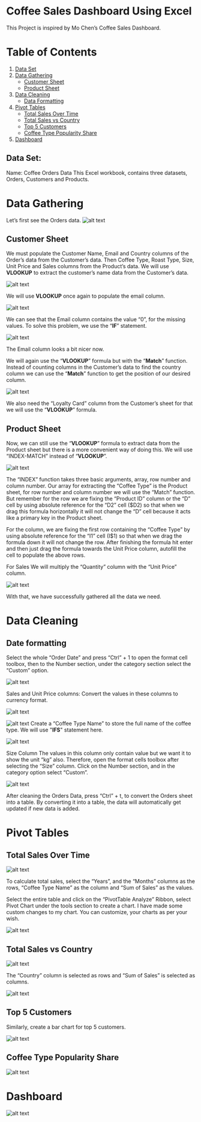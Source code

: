 # Coffee Sales Dashboard Using Excel
This Project is inspired by Mo Chen’s Coffee Sales Dashboard.

# Table of Contents
1. [Data Set](#data-set)
2. [Data Gathering](#data-gathering)
    * [Customer Sheet](#customer-sheet)
    * [Product Sheet](#product-sheet)
3. [Data Cleaning](#data-cleaning)
    * [Data Formatting](#date-formatting)
4. [Pivot Tables](#pivot-tables)
    * [Total Sales Over Time](#total-sales-over-time)
    * [Total Sales vs Country](#total-sales-vs-country)
    * [Top 5 Customers](#top-5-customers)
    * [Coffee Type Popularity Share](#coffee-type-popularity-share)
5. [Dashboard](#dashboard)
<b>
</b>

## Data Set:
Name: Coffee Orders Data
<b>
</b>
This Excel workbook, contains three datasets, Orders, Customers and Products. 

# Data Gathering
Let’s first see the Orders data.
![alt text](images/OrdersData.jpg)

## Customer Sheet
We must populate the Customer Name, Email and Country columns of the Order’s data from the Customer’s data. Then Coffee Type, Roast Type, Size, Unit Price and Sales columns from the Product’s data. 
We will use **VLOOKUP** to extract the customer’s name data from the Customer’s data.

![alt text](images/VlookupForCName.jpg)

We will use **VLOOKUP** once again to populate the email column. 

![alt text](images/VlookupForCemail.jpg)

We can see that the Email column contains the value “0”, for the missing values. To solve this problem, we use the “**IF**” statement. 

![alt text](images/EmailIFVLOOKUP.jpg)

The Email column looks a bit nicer now.

We will again use the “**VLOOKUP**” formula but with the “**Match**” function. Instead of counting columns in the Customer’s data to find the country column we can use the “**Match**” function to get the position of our desired column. 

![alt text](images/MatchVlookUPForCountry.jpg)

We also need the “Loyalty Card” column from the Customer’s sheet for that we will use the “**VLOOKUP**” formula.

## Product Sheet

Now, we can still use the “**VLOOKUP**” formula to extract data from the Product sheet but there is a more convenient way of doing this. We will use “INDEX-MATCH” instead of “**VLOOKUP**”.

![alt text](images/IndexMatchForProduct.jpg)

<p>The “INDEX” function takes three basic arguments, array, row number and column number. Our array for extracting the “Coffee Type” is the Product sheet, for row number and column number we will use the “Match” function. But remember for the row we are fixing the “Product ID” column or the “D” cell by using absolute reference for the “D2” cell ($D2) so that when we drag this formula horizontally it will not change the “D” cell because it acts like a primary key in the Product sheet.</p> <p>For the column, we are fixing the first row containing the “Coffee Type” by using absolute reference for the “I1” cell (I$1) so that when we drag the formula down it will not change the row. 
After finishing the formula hit enter and then just drag the formula towards the Unit Price column, autofill the cell to populate the above rows. </p>

For Sales 
We will multiply the “Quantity” column with the “Unit Price” column.

![alt text](images/Sales.jpg)

With that, we have successfully gathered all the data we need.
# Data Cleaning
## Date formatting
Select the whole “Order Date” and press “Ctrl” + 1 to open the format cell toolbox, then to the Number section, under the category section select the “Custom” option.

![alt text](images/orderDateformat.jpg)

Sales and Unit Price columns:
Convert the values in these columns to currency format.

![alt text](images/Salesdollars.jpg)
<b>
</b>
<b>
</b>

![alt text](images/UnitPricedollars.jpg)
<b>
</b>
Create a “Coffee Type Name” to store the full name of the coffee type. We will use "**IFS**" statement here.

![alt text](images/CoffeeTypeFullName.jpg)

Size Column
The values in this column only contain value but we want it to show the unit “kg” also. Therefore, open the format cells toolbox after selecting the “Size” column. Click on the Number section, and in the category option select “Custom”.

![alt text](images/Kgupdate.jpg)

After cleaning the Orders Data, press “Ctrl” + t, to convert the Orders sheet into a table. By converting it into a table, the data will automatically get updated if new data is added.

# Pivot Tables
## Total Sales Over Time 

![alt text](images/TotalSalesOverTime.jpg)


To calculate total sales, select the “Years”, and the “Months” columns as the rows, “Coffee Type Name” as the column and “Sum of Sales” as the values.

Select the entire table and click on the “PivotTable Analyze” Ribbon, select Pivot Chart under the tools section to create a chart. I have made some custom changes to my chart. You can customize, your charts as per your wish.  

![alt text](images/TotalSalesOverTimegraph.jpg)

## Total Sales vs Country

![alt text](images/TotalSalesOverCountry.jpg)

The “Country” column is selected as rows and “Sum of Sales” is selected as columns.

![alt text](images/TotalSalesOverCountrygraph.jpg)

## Top 5 Customers

Similarly, create a bar chart for top 5 customers.

![alt text](images/Top5CustomersGraph.jpg)

## Coffee Type Popularity Share

![alt text](images/CoffeePopularityShare.jpg)

# Dashboard

![alt text](images/DashBoardFinal.jpg)